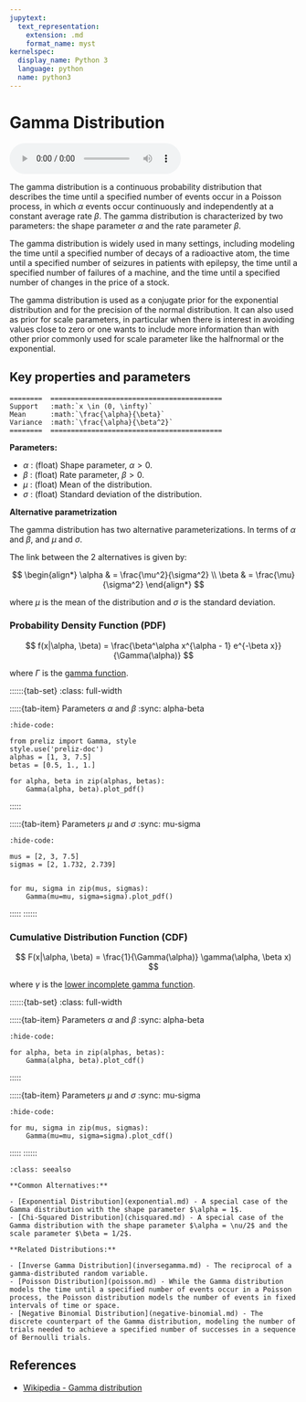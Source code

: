 ```yaml
---
jupytext:
  text_representation:
    extension: .md
    format_name: myst
kernelspec:
  display_name: Python 3
  language: python
  name: python3
---
```

# Gamma Distribution

<audio controls> <source src="../../_static/gamma.mp3" type="audio/mpeg"> This browser cannot play the pronunciation audio file for this distribution. </audio>

The gamma distribution is a continuous probability distribution that describes the time until a specified number of events occur in a Poisson process, in which $\alpha$ events occur continuously and independently at a constant average rate $\beta$. The gamma distribution is characterized by two parameters: the shape parameter $\alpha$ and the rate parameter $\beta$.

The gamma distribution is widely used in many settings, including modeling the time until a specified number of decays of a radioactive atom, the time until a specified number of seizures in patients with epilepsy, the time until a specified number of failures of a machine, and the time until a specified number of changes in the price of a stock. 

The gamma distribution is used as a conjugate prior for the exponential distribution and for the precision of the normal distribution. It can also used as prior for scale parameters, in particular when there is interest in avoiding values close to zero or one wants to include more information than with other prior commonly used for scale parameter like the halfnormal or the exponential.

## Key properties and parameters

```{eval-rst}
========  ==========================================
Support   :math:`x \in (0, \infty)`
Mean      :math:`\frac{\alpha}{\beta}`
Variance  :math:`\frac{\alpha}{\beta^2}`
========  ==========================================
```

**Parameters:**

- $\alpha$ : (float) Shape parameter, $\alpha > 0$.
- $\beta$ : (float) Rate parameter, $\beta > 0$.
- $\mu$ : (float) Mean of the distribution.
- $\sigma$ : (float) Standard deviation of the distribution.

**Alternative parametrization**

The gamma distribution has two alternative parameterizations. In terms of $\alpha$ and $\beta$, and $\mu$ and $\sigma$.

The link between the 2 alternatives is given by:

$$
\begin{align*}
\alpha & = \frac{\mu^2}{\sigma^2} \\
\beta & = \frac{\mu}{\sigma^2}
\end{align*}
$$

where $\mu$ is the mean of the distribution and $\sigma$ is the standard deviation.

### Probability Density Function (PDF)

$$
f(x|\alpha, \beta) = \frac{\beta^\alpha x^{\alpha - 1} e^{-\beta x}}{\Gamma(\alpha)}
$$

where $\Gamma$ is the [gamma function](https://en.wikipedia.org/wiki/Gamma_function).

::::::{tab-set}
:class: full-width

:::::{tab-item} Parameters $\alpha$ and $\beta$
:sync: alpha-beta
```{jupyter-execute}
:hide-code:

from preliz import Gamma, style
style.use('preliz-doc')
alphas = [1, 3, 7.5]
betas = [0.5, 1., 1.]

for alpha, beta in zip(alphas, betas):
    Gamma(alpha, beta).plot_pdf()
```
:::::

:::::{tab-item} Parameters $\mu$ and $\sigma$
:sync: mu-sigma

```{jupyter-execute}
:hide-code:

mus = [2, 3, 7.5]
sigmas = [2, 1.732, 2.739]


for mu, sigma in zip(mus, sigmas):
    Gamma(mu=mu, sigma=sigma).plot_pdf()
```
:::::
::::::

### Cumulative Distribution Function (CDF)

$$
F(x|\alpha, \beta) = \frac{1}{\Gamma(\alpha)} \gamma(\alpha, \beta x)
$$

where $\gamma$ is the [lower incomplete gamma function](https://en.wikipedia.org/wiki/Incomplete_gamma_function).

::::::{tab-set}
:class: full-width

:::::{tab-item} Parameters $\alpha$ and $\beta$
:sync: alpha-beta
```{jupyter-execute}
:hide-code:

for alpha, beta in zip(alphas, betas):
    Gamma(alpha, beta).plot_cdf()
```
:::::

:::::{tab-item} Parameters $\mu$ and $\sigma$
:sync: mu-sigma

```{jupyter-execute}
:hide-code:

for mu, sigma in zip(mus, sigmas):
    Gamma(mu=mu, sigma=sigma).plot_cdf()
```
:::::
::::::

```{seealso}
:class: seealso

**Common Alternatives:**

- [Exponential Distribution](exponential.md) - A special case of the Gamma distribution with the shape parameter $\alpha = 1$.
- [Chi-Squared Distribution](chisquared.md) - A special case of the Gamma distribution with the shape parameter $\alpha = \nu/2$ and the scale parameter $\beta = 1/2$.

**Related Distributions:**

- [Inverse Gamma Distribution](inversegamma.md) - The reciprocal of a gamma-distributed random variable.
- [Poisson Distribution](poisson.md) - While the Gamma distribution models the time until a specified number of events occur in a Poisson process, the Poisson distribution models the number of events in fixed intervals of time or space.
- [Negative Binomial Distribution](negative-binomial.md) - The discrete counterpart of the Gamma distribution, modeling the number of trials needed to achieve a specified number of successes in a sequence of Bernoulli trials.
```

## References

- [Wikipedia - Gamma distribution](https://en.wikipedia.org/wiki/Gamma_distribution)